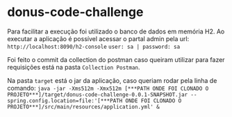 # donus-code-challenge

Para facilitar a execução foi utilizado o banco de dados em memória H2. Ao executar
a aplicação é possível acessar o partal admin pela url:
    `http://localhost:8090/h2-console` `user: sa | password: sa`

Foi feito o commit da collection do postman caso queiram utilizar para fazer requisições
está na pasta `Collection Postman`.

Na pasta `target` está o jar da aplicação, caso queriam rodar pela linha de comando:
`java -jar -Xms512m -Xmx512m [***PATH ONDE FOI CLONADO O PROJETO***]/target/donus-code-challenge-0.0.1-SNAPSHOT.jar --spring.config.location=file:'[***PATH ONDE FOI CLONADO O PROJETO***]/src/main/resources/application.yml' &`
